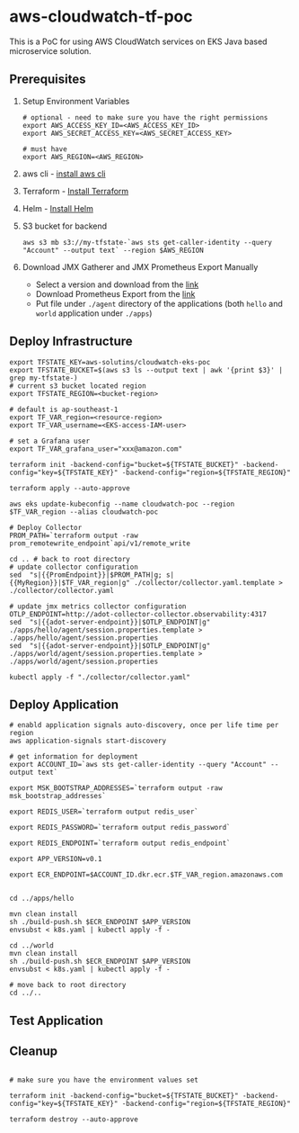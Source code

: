 # aws-cloudwatch-tf-poc

This is a PoC for using AWS CloudWatch services on EKS Java based microservice solution.

## Prerequisites

1. Setup Environment Variables

   ``` shell
   # optional - need to make sure you have the right permissions
   export AWS_ACCESS_KEY_ID=<AWS_ACCESS_KEY_ID>
   export AWS_SECRET_ACCESS_KEY=<AWS_SECRET_ACCESS_KEY>
   
   # must have
   export AWS_REGION=<AWS_REGION>
   
   ```

2. aws cli - [install aws cli](https://docs.aws.amazon.com/cli/latest/userguide/getting-started-install.html)
3. Terraform - [Install Terraform](https://developer.hashicorp.com/terraform/tutorials/aws-get-started/install-cli)
4. Helm - [Install Helm](https://helm.sh/docs/intro/install/)
5. S3 bucket for backend

   ``` shell
   aws s3 mb s3://my-tfstate-`aws sts get-caller-identity --query "Account" --output text` --region $AWS_REGION
   ```

6. Download JMX Gatherer and JMX Prometheus Export Manually

   - Select a version and download from the [link](https://mvnrepository.com/artifact/io.opentelemetry.contrib/opentelemetry-jmx-metrics)
   - Download Prometheus Export from the [link](https://github.com/prometheus/jmx_exporter)
   - Put file under `./agent` directory of the applications (both `hello` and `world` application under `./apps`)

## Deploy Infrastructure

``` shell
export TFSTATE_KEY=aws-solutins/cloudwatch-eks-poc
export TFSTATE_BUCKET=$(aws s3 ls --output text | awk '{print $3}' | grep my-tfstate-)
# current s3 bucket located region
export TFSTATE_REGION=<bucket-region>

# default is ap-southeast-1
export TF_VAR_region=<resource-region>
export TF_VAR_username=<EKS-access-IAM-user>

# set a Grafana user
export TF_VAR_grafana_user="xxx@amazon.com"
```

``` shell
terraform init -backend-config="bucket=${TFSTATE_BUCKET}" -backend-config="key=${TFSTATE_KEY}" -backend-config="region=${TFSTATE_REGION}"

terraform apply --auto-approve

aws eks update-kubeconfig --name cloudwatch-poc --region $TF_VAR_region --alias cloudwatch-poc

# Deploy Collector
PROM_PATH=`terraform output -raw prom_remotewrite_endpoint`api/v1/remote_write

cd .. # back to root directory
# update collector configuration
sed  "s|{{PromEndpoint}}|$PROM_PATH|g; s|{{MyRegion}}|$TF_VAR_region|g" ./collector/collector.yaml.template > ./collector/collector.yaml

# update jmx metrics collector configuration
OTLP_ENDPOINT=http://adot-collector-collector.observability:4317
sed  "s|{{adot-server-endpoint}}|$OTLP_ENDPOINT|g" ./apps/hello/agent/session.properties.template > ./apps/hello/agent/session.properties
sed  "s|{{adot-server-endpoint}}|$OTLP_ENDPOINT|g" ./apps/world/agent/session.properties.template > ./apps/world/agent/session.properties

kubectl apply -f "./collector/collector.yaml"

```

## Deploy Application

``` shell
# enabld application signals auto-discovery, once per life time per region
aws application-signals start-discovery

# get information for deployment
export ACCOUNT_ID=`aws sts get-caller-identity --query "Account" --output text`

export MSK_BOOTSTRAP_ADDRESSES=`terraform output -raw msk_bootstrap_addresses`

export REDIS_USER=`terraform output redis_user`

export REDIS_PASSWORD=`terraform output redis_password`

export REDIS_ENDPOINT=`terraform output redis_endpoint`

export APP_VERSION=v0.1

export ECR_ENDPOINT=$ACCOUNT_ID.dkr.ecr.$TF_VAR_region.amazonaws.com


cd ../apps/hello

mvn clean install
sh ./build-push.sh $ECR_ENDPOINT $APP_VERSION 
envsubst < k8s.yaml | kubectl apply -f -

cd ../world
mvn clean install
sh ./build-push.sh $ECR_ENDPOINT $APP_VERSION
envsubst < k8s.yaml | kubectl apply -f -

# move back to root directory
cd ../..

```

## Test Application

## Cleanup

``` shell

# make sure you have the environment values set

terraform init -backend-config="bucket=${TFSTATE_BUCKET}" -backend-config="key=${TFSTATE_KEY}" -backend-config="region=${TFSTATE_REGION}"

terraform destroy --auto-approve
```
